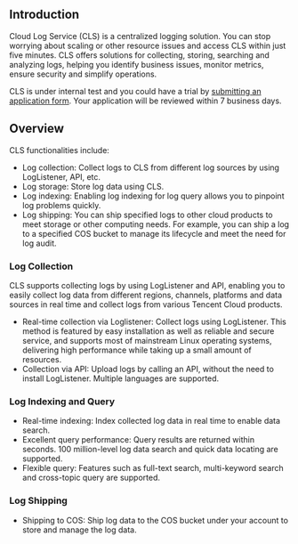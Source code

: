 ## Introduction
Cloud Log Service (CLS) is a centralized logging solution. You can stop worrying about scaling or other resource issues and access CLS within just five minutes. CLS offers solutions for collecting, storing, searching and analyzing logs, helping you identify business issues, monitor metrics, ensure security and simplify operations.

CLS is under internal test and you could have a trial by [submitting an application form](https://cloud.tencent.com/act/apply/cloudlog). Your application will be reviewed within 7 business days.

## Overview
CLS functionalities include:

- Log collection: Collect logs to CLS from different log sources by using LogListener, API, etc.
- Log storage: Store log data using CLS.
- Log indexing: Enabling log indexing for log query allows you to pinpoint log problems quickly.
- Log shipping: You can ship specified logs to other cloud products to meet storage or other computing needs. For example, you can ship a log to a specified COS bucket to manage its lifecycle and meet the need for log audit.

### Log Collection
CLS supports collecting logs by using LogListener and API, enabling you to easily collect log data from different regions, channels, platforms and data sources in real time and collect logs from various Tencent Cloud products.
- Real-time collection via Loglistener: Collect logs using LogListener. This method is featured by easy installation as well as reliable and secure service, and supports most of mainstream Linux operating systems, delivering high performance while taking up a small amount of resources.
- Collection via API: Upload logs by calling an API, without the need to install LogListener. Multiple languages are supported.

### Log Indexing and Query
- Real-time indexing: Index collected log data in real time to enable data search.
- Excellent query performance: Query results are returned within seconds. 100 million-level log data search and quick data locating are supported.
- Flexible query: Features such as full-text search, multi-keyword search and cross-topic query are supported.

### Log Shipping
- Shipping to COS: Ship log data to the COS bucket under your account to store and manage the log data.

